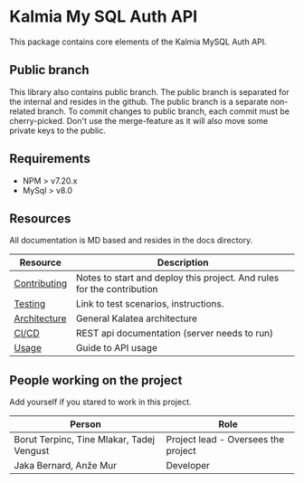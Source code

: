 # Kalmia My SQL Auth API
This package contains core elements of the Kalmia MySQL Auth API. 


## Public branch

This library also contains public branch. The public branch is separated for the internal and resides in the github. 
The public branch is a separate non-related branch. To commit changes to public branch, each commit must be cherry-picked.
Don't use the merge-feature as it will also move some private keys to the public.

## Requirements

* NPM > v7.20.x
* MySql > v8.0

## Resources

All documentation is MD based and resides in the docs directory.

| Resource                             | Description                                                            |
| ------------------------------------ | ---------------------------------------------------------------------- |
| [Contributing](docs/CONTRIBUTING.md) | Notes to start and deploy this project. And rules for the contribution |
| [Testing](docs/TESTING.md)           | Link to test scenarios, instructions.                                  |
| [Architecture](docs/ARCHITECTURE.md) | General Kalatea architecture                                           |
| [CI/CD](docs/CI-CD.md)               | REST api documentation (server needs to run)                           |
| [Usage](docs/USAGE.md)               | Guide to API usage                                                     |




## People working on the project

Add yourself if you stared to work in this project.

| Person                                    | Role                                |
| ----------------------------------------- | ----------------------------------- |
| Borut Terpinc, Tine Mlakar, Tadej Vengust | Project lead - Oversees the project |
| Jaka Bernard, Anže Mur                    | Developer                           |

